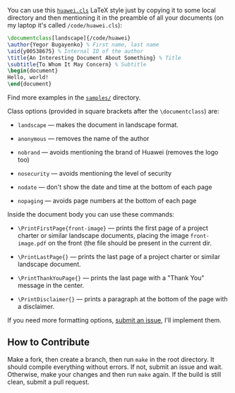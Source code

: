 You can use this [`huawei.cls`](huawei.cls) LaTeX style just by copying it to some local
directory and then mentioning it in the preamble of all your documents 
(on my laptop it's called `/code/huawei.cls`):

```tex
\documentclass[landscape]{/code/huawei}
\author{Yegor Bugayenko} % First name, last name
\aid{y00538675} % Internal ID of the author
\title{An Interesting Document About Something} % Title
\subtitle{To Whom It May Concern} % Subtitle
\begin{document}
Hello, world!
\end{document}
```

Find more examples in the [`samples/`](/samples) directory.

Class options (provided in square brackets after the `\documentclass`) are:

  * `landscape` — makes the document in landscape format.

  * `anonymous` — removes the name of the author

  * `nobrand` — avoids mentioning the brand of Huawei (removes the logo too)

  * `nosecurity` — avoids mentioning the level of security

  * `nodate` — don't show the date and time at the bottom of each page

  * `nopaging` — avoids page numbers at the bottom of each page

Inside the document body you can use these commands:

  * `\PrintFirstPage{front-image}` — prints the first page of a project charter or similar landscape documents,
    placing the image `front-image.pdf` on the front (the file should be present
    in the current dir.

  * `\PrintLastPage{}` — prints the last page of a project charter or similar landscape document.

  * `\PrintThankYouPage{}` — prints the last page with a "Thank You" message in the center.

  * `\PrintDisclaimer{}` — prints a paragraph at the bottom of the page with a disclaimer.

If you need more formatting options, [submit an issue](https://github.com/cqfn/huawei-latex/issues), 
I'll implement them.

## How to Contribute

Make a fork, then create a branch, then run `make` in the root directory.
It should compile everything without errors. If not, submit an issue and wait.
Otherwise, make your changes and then run `make` again. If the build is
still clean, submit a pull request.
